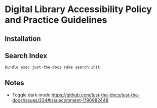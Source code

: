 # Digital Library Accessibility Policy and Practice Guidelines

## Installation

## Search Index

    bundle exec just-the-docs rake search:init

## Notes

* Toggle dark mode <https://github.com/just-the-docs/just-the-docs/issues/234#issuecomment-1190982448>